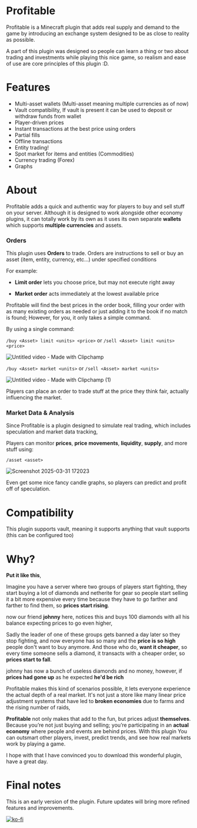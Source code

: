 # Profitable
Profitable is a Minecraft plugin that adds real supply and demand to the game by introducing an exchange system designed to be as close to reality as possible.

A part of this plugin was designed so people can learn a thing or two about trading and investments while playing this nice game, so realism and ease of use are core principles of this plugin :D.

# Features

- Multi-asset wallets (Multi-asset meaning multiple currencies as of now)
- Vault compatibility, If vault is present it can be used to deposit or withdraw funds from wallet
- Player-driven prices
- Instant transactions at the best price using orders
- Partial fills
- Offline transactions
- Entity trading!
- Spot market for items and entities (Commodities)
- Currency trading (Forex)
- Graphs

# About
Profitable adds a quick and authentic way for players to buy and sell stuff on your server.
Although it is designed to work alongside other economy plugins, it can totally work by its own as it uses its own separate **wallets** which supports **multiple currencies** and assets.

### Orders

This plugin uses **Orders** to trade.
Orders are instructions to sell or buy an asset (item, entity, currency, etc...) under specified conditions

For example:

- **Limit order** lets you choose price, but may not execute right away

- **Market order** acts immediately at the lowest available price

Profitable will find the best prices in the order book, filling your order with as many existing orders as needed or just adding it to the book if no match is found;
However, for you, it only takes a simple command.

By using a single command:

``/buy <Asset> limit <units> <price>`` or ``/sell <Asset> limit <units> <price>``

![Untitled video - Made with Clipchamp](https://github.com/user-attachments/assets/c091b8f5-9f20-44d2-bd6f-17b3ca0171b3)

``/buy <Asset> market <units>`` or ``/sell <Asset> market <units>``

![Untitled video - Made with Clipchamp (1)](https://github.com/user-attachments/assets/79305223-eb12-4910-af62-429dc131a6dd)


Players can place an order to trade stuff at the price they think fair, actually influencing the market.



### Market Data & Analysis

Since Profitable is a plugin designed to simulate real trading, which includes speculation and market data tracking,

Players can monitor **prices**, **price movements**, **liquidity**, **supply**, and more stuff using:

``/asset <asset>``

![Screenshot 2025-03-31 172023](https://github.com/user-attachments/assets/abca4ece-a906-47bd-8494-3e19f9007346)


Even get some nice fancy candle graphs, so players can predict and profit off of speculation.



# Compatibility

This plugin supports vault, meaning it supports anything that vault supports (this can be configured too)

# Why?

**Put it like this**, 

Imagine you have a server where two groups of players start fighting, they start buying a lot of diamonds and netherite for gear so people start selling it a bit more expensive every time because they have to go farther and farther to find them, so **prices start rising**.

now our friend **johnny** here, notices this and buys 100 diamonds with all his balance expecting prices to go even higher,

Sadly the leader of one of these groups gets banned a day later so they stop fighting, and now everyone has so many and the **price is so high** people don't want to buy anymore. 
And those who do, **want it cheaper**, so every time someone sells a diamond, it transacts with a cheaper order, so **prices start to fall**.

johnny has now a bunch of useless diamonds and no money,
however, if **prices had gone up** as he expected **he'd be rich**

Profitable makes this kind of scenarios possible, it lets everyone experience the actual depth of a real market. It's not just a store like many linear price adjustment systems that have led to **broken economies** due to farms and the rising number of raids, 
 
**Profitable** not only makes that add to the fun, but prices adjust **themselves**. 
Because you’re not just buying and selling; you’re participating in an **actual economy** where people and events are behind prices.
With this plugin You can outsmart other players, invest, predict trends, and see how real markets work by playing a game.


I hope with that I have convinced you to download this wonderful plugin, have a great day.


# Final notes

This is an early version of the plugin. Future updates will bring more refined features and improvements.

[![ko-fi](https://ko-fi.com/img/githubbutton_sm.svg)](https://ko-fi.com/V7V110GP3T)
